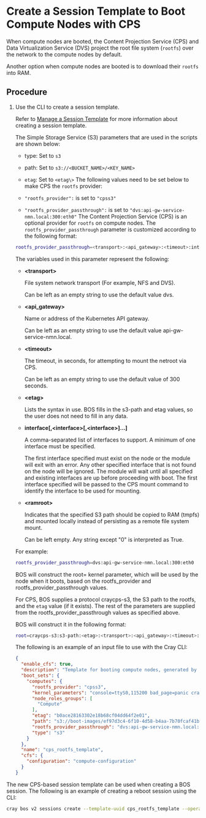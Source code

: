 # Create a Session Template to Boot Compute Nodes with CPS

When compute nodes are booted, the Content Projection Service \(CPS\) and Data Virtualization Service \(DVS\) project the root file system \(`rootfs`\) over the network to the compute nodes by default.

Another option when compute nodes are booted is to download their `rootfs` into RAM.

## Procedure

1. Use the CLI to create a session template.

    Refer to [Manage a Session Template](Manage_a_Session_Template.md) for more information about creating a session template.

    The Simple Storage Service \(S3\) parameters that are used in the scripts are shown below:

    - type: Set to `s3`
    - path: Set to `s3://<BUCKET_NAME>/<KEY_NAME>`
    - `etag`: Set to `<etag\>`
    The following values need to be set below to make CPS the `rootfs` provider:

    - `"rootfs_provider":` is set to `"cpss3"`
    - `"rootfs_provider_passthrough":` is set to `"dvs:api-gw-service-nmn.local:300:eth0"`
    The Content Projection Service \(CPS\) is an optional provider for `rootfs` on compute nodes. The `rootfs_provider_passthrough` parameter is customized according to the following format:

    ```bash
    rootfs_provider_passthrough=<transport>:<api_gateway>:<timeout>:interface[,<interface>[,<interface>]...]:<ramroot>
    ```

    The variables used in this parameter represent the following:

    - **<transport\>**

        File system network transport \(For example, NFS and DVS\).

        Can be left as an empty string to use the default value dvs.

    - **<api\_gateway\>**

        Name or address of the Kubernetes API gateway.

        Can be left as an empty string to use the default value api-gw-service-nmn.local.

    - **<timeout\>**

        The timeout, in seconds, for attempting to mount the netroot via CPS.

        Can be left as an empty string to use the default value of 300 seconds.

    - **<etag\>**

        Lists the syntax in use. BOS fills in the s3-path and etag values, so the user does not need to fill in any data.

    - **interface\[,<interface\>\[,<interface\>\]...\]**

        A comma-separated list of interfaces to support. A minimum of one interface must be specified.

        The first interface specified must exist on the node or the module will exit with an error. Any other specified interface that is not found on the node will be ignored.
        The module will wait until all specified and existing interfaces are up before proceeding with boot.
        The first interface specified will be passed to the CPS mount command to identify the interface to be used for mounting.

    - **<ramroot\>**

        Indicates that the specified S3 path should be copied to RAM \(tmpfs\) and mounted locally instead of persisting as a remote file system mount.

        Can be left empty. Any string except "0" is interpreted as True.

    For example:

    ```bash
    rootfs_provider_passthrough=dvs:api-gw-service-nmn.local:300:eth0
    ```

    BOS will construct the root= kernel parameter, which will be used by the node when it boots, based on the rootfs\_provider and rootfs\_provider\_passthrough values.

    For CPS, BOS supplies a protocol craycps-s3, the S3 path to the rootfs, and the `etag` value \(if it exists\). The rest of the parameters are supplied from the rootfs\_provider\_passthrough values as specified above.

    BOS will construct it in the following format:

    ```bash
    root=craycps-s3:s3-path:<etag>:<transport>:<api_gateway>:<timeout>:interface[,<interface>[,<interface>]...]:<ramroot>
    ```

    The following is an example of an input file to use with the Cray CLI:

    ```json
    {
      "enable_cfs": true,
      "description": "Template for booting compute nodes, generated by the installation",
      "boot_sets": {
        "computes": {
          "rootfs_provider": "cpss3",
          "kernel_parameters": "console=ttyS0,115200 bad_page=panic crashkernel=360M hugepagelist=2m-2g intel_iommu=off intel_pstate=disable iommu=pt ip=dhcp numa_interleave_omit=headless numa_zonelist_order=node oops=panic pageblock_order=14 pcie_ports=native printk.synchronous=y rd.neednet=1 rd.retry=10 rd.shell k8s_gw=api-gw-service-nmn.local quiet turbo_boost_limit=999",
          "node_roles_groups": [
            "Compute"
          ],
          "etag": "b0ace28163302e18b68cf04dd64f2e01",
          "path": "s3://boot-images/ef97d3c4-6f10-4d58-b4aa-7b70fcaf41ba/manifest.json",
          "rootfs_provider_passthrough": "dvs:api-gw-service-nmn.local:300:eth0",
          "type": "s3"
        }
      },
      "name": "cps_rootfs_template",
      "cfs": {
        "configuration": "compute-configuration"
      }
    }
    ```

The new CPS-based session template can be used when creating a BOS session. The following is an example of creating a reboot session using the CLI:

```bash
cray bos v2 sessions create --template-uuid cps_rootfs_template --operation Reboot
```
